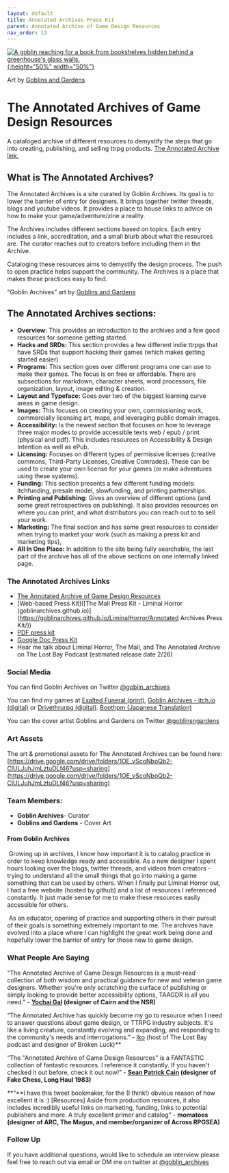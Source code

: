 ```yaml
---
layout: default
title: Annotated Archives Press Kit
parent: Annotated Archive of Game Design Resources
nav_order: 13
---
```


[![A goblin reaching for a book from bookshelves hidden behind a greenhouse's glass walls.](/LiminalHorror/img/goblinarchives.png "Click to embiggen"){:height="50%" width="50%"}](/LiminalHorror/img/goblinarchives.png)

Art by [Goblins and Gardens](https://goblinsandgardens.com/)

# **The Annotated Archives of Game Design Resources**

A cataloged archive of different resources to demystify the steps that go into creating, publishing, and selling ttrpg products. [The Annotated Archive link.](https://goblinarchives.github.io/LiminalHorror/Game%20Design/)

## **What is The Annotated Archives?**
The Annotated Archives is a site curated by Goblin Archives. Its goal is to lower the barrier of entry for designers. It brings together twitter threads, blogs and youtube videos. It provides a place to house links to advice on how to make your game/adventure/zine a reality.

The Archives includes different sections based on topics. Each entry includes a link, accreditation, and a small blurb about what the resources are. The curator reaches out to creators before including them in the Archive.

Cataloging these resources aims to demystify the design process. The push to open practice helps support the community. The Archives is a place that makes these practices easy to find.

“Goblin Archives” art by [Goblins and Gardens](https://twitter.com/goblinsngardens)

## **The Annotated Archives sections:**

* **Overview**: This provides an introduction to the archives and a few good resources for someone getting started.
* **Hacks and SRDs:** This section provides a few different indie ttrpgs that have SRDs that support hacking their games (which makes getting started easier).
* **Programs:** This section goes over different programs one can use to make their games. The focus is on free or affordable. There are subsections for markdown, character sheets, word processors, file organization, layout, image editing & creation.
* **Layout and Typeface:** Goes over two of the biggest learning curve areas in game design.
* **Images:** This focuses on creating your own, commissioning work, commercially licensing art, maps, and leveraging public domain images.
* **Accessibility:** Is the newest section that focuses on how to leverage three major modes to provide accessible texts web / epub / print (physical and pdf). This includes resources on Accessibility & Design Intention as well as ePub.
* **Licensing:** Focuses on different types of permissive licenses (creative commons, Third-Party Licenses, Creative Comrades). These can be used to create your own license for your games (or make adventures using these systems).
* **Funding:** This section presents a few different funding models: itchfunding, presale model, slowfunding, and printing partnerships.
* **Printing and Publishing:** Gives an overview of different options (and some great retrospectives on publishing). It also provides resources on where you can print, and what distributors you can reach out to to sell your work.
* **Marketing:** The final section and has some great resources to consider when trying to market your work (such as making a press kit and marketing tips),
* **All In One Place:** In addition to the site being fully searchable, the last part of the archive has all of the above sections on one internally linked page.

### **The Annotated Archives Links**

* [The Annotated Archive of Game Design Resources](https://goblinarchives.github.io/LiminalHorror/Game%20Design/)
* [Web-based Press Kit]([The Mall Press Kit - Liminal Horror (goblinarchives.github.io)](https://goblinarchives.github.io/LiminalHorror/Annotated Archives Press Kit/))
* [PDF press kit](https://drive.google.com/file/d/1yH5oN3_AAWi-BPfytdZxP7yXYu9dDOhF/view?usp=sharing)
* [Google Doc Press Kit](https://docs.google.com/document/d/1yydJP1frEodQSVd-Le67YZH9MZcr-EdJ502kA-z4R-0/edit?usp=sharing)
* Hear me talk about Liminal Horror, The Mall, and The Annotated Archive on The Lost Bay Podcast (estimated release date 2/26)

### Social Media
You can find Goblin Archives on Twitter [@goblin_archives](https://twitter.com/goblin_archives)

You can find my games at [Exalted Funeral (print)](https://www.exaltedfuneral.com/products/liminal-horror-pdf), [Goblin Archives - itch.io (digital)](https://goblinarchives.itch.io/) or [Drivethrurpg (digital)](https://www.drivethrurpg.com/browse/pub/20053/Goblin-Archives). [Boothpm (Japanese Translation)](https://liminalhorror.booth.pm/)

You can the cover artist Goblins and Gardens on Twitter [@goblinsngardens](https://twitter.com/goblinsngardens)

### Art Assets

The art & promotional assets for The Annotated Archives can be found here:
[https://drive.google.com/drive/folders/1OE_vScoNboQb2-ClULJuhJmLztuDLf46?usp=sharing](https://drive.google.com/drive/folders/1OE_vScoNboQb2-ClULJuhJmLztuDLf46?usp=sharing)

### **Team Members**:

- **Goblin Archives**- Curator
- **Goblins and Gardens** - Cover Art

#### From Goblin Archives

​	Growing up in archives, I know how important it is to catalog practice in order to keep knowledge ready and accessible. As a new designer I spent hours looking over the blogs, twitter threads, and videos from creators - trying to understand all the small things that go into making a game something that can be used by others. When I finally put Liminal Horror out, I had a free website (hosted by github) and a list of resources I referenced constantly. It just made sense for me to make these resources easily accessible for others.

​	As an educator, opening of practice and supporting others in their pursuit of their goals is something extremely important to me. The archives have evolved into a place where I can highlight the great work being done and hopefully lower the barrier of entry for those new to game design.

### **What People Are Saying**

"The Annotated Archive of Game Design Resources is a must-read collection of both wisdom and practical guidance for new and veteran game designers. Whether you're only scratching the surface of publishing or simply looking to provide better accessibility options, TAAGDR is all you need." - **[Yochai Gal](https://twitter.com/yochaigal1) (designer of Cairn and the NSR)**

“The Annotated Archive has quickly become my go to resource when I need to answer questions about game design, or TTRPG industry subjects. It's like a living creature, constantly evolving and expanding, and responding to the community's needs and interrogations.”  - [Iko](https://twitter.com/thelostbay) (host of The Lost Bay podcast and designer of  Broken Luck)**

“The "Annotated Archive of Game Design Resources" is a FANTASTIC collection of fantastic resources. I reference it constantly.  If you haven't checked it out before, check it out now!” - **[Sean Patrick Cain](https://twitter.com/seanpatrickcain) (designer of Fake Chess, Long Haul 1983)**

**“**I have this tweet bookmaker, for the (I think!) obvious reason of how excellent it is :)  [Resources] Aside from production resources, it also includes incredibly useful links on marketing, funding, links to potential publishers and more. A truly excellent primer and catalog” - **momatoes (designer of ARC, The Magus, and member/organizer of Across RPGSEA)**

### Follow Up

If you have additional questions, would like to schedule an interview please feel free to reach out via email or DM me on twitter at [@goblin_archives](https://twitter.com/goblin_archives)
